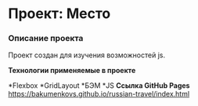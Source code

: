 # Проект: Место

### Описание проекта

Проект создан для изучения возможностей js.  

**Технологии применяемые в проекте**

*Flexbox
*GridLayout
*БЭМ
*JS
**Ссылка GitHub Pages**
https://bakumenkovs.github.io/russian-travel/index.html
